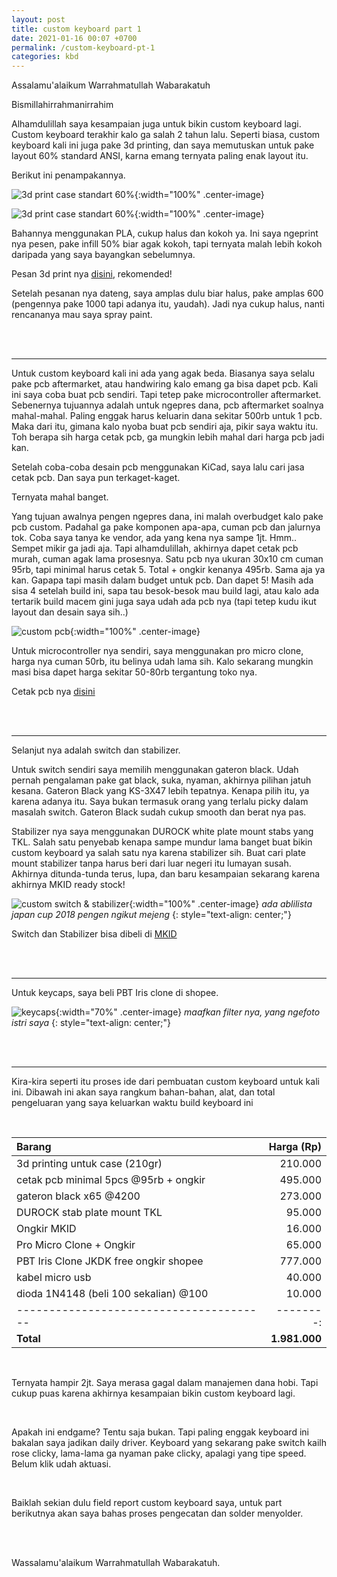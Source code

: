 ```yaml
---
layout: post
title: custom keyboard part 1
date: 2021-01-16 00:07 +0700
permalink: /custom-keyboard-pt-1
categories: kbd
---
```

Assalamu'alaikum Warrahmatullah Wabarakatuh

Bismillahirrahmanirrahim

Alhamdulillah saya kesampaian juga untuk bikin custom keyboard lagi. Custom keyboard terakhir kalo ga salah 2 tahun lalu. Seperti biasa, custom keyboard kali ini juga pake 3d printing, dan saya memutuskan untuk pake layout 60% standard ANSI, karna emang ternyata paling enak layout itu.

Berikut ini penampakannya.

![3d print case standart 60%](/assets/img/custom-keyboard-01.jpg){:width="100%" .center-image}

![3d print case standart 60%](/assets/img/custom-keyboard-02.jpg){:width="100%" .center-image}

Bahannya menggunakan PLA, cukup halus dan kokoh ya. Ini saya ngeprint nya pesen, pake infill 50% biar agak kokoh, tapi ternyata malah lebih kokoh daripada yang saya bayangkan sebelumnya.

Pesan 3d print nya [disini][tokped-roboku], rekomended!

[tokped-roboku]:https://www.tokopedia.com/roboku/jasa-cetak-3d-print-pla


Setelah pesanan nya dateng, saya amplas dulu biar halus, pake amplas 600 (pengennya pake 1000 tapi adanya itu, yaudah). Jadi nya cukup halus, nanti rencananya mau saya spray paint.

<br>
<br>

----------------------------------------------------------

Untuk custom keyboard kali ini ada yang agak beda. Biasanya saya selalu pake pcb aftermarket, atau handwiring kalo emang ga bisa dapet pcb. Kali ini saya coba buat pcb sendiri. Tapi tetep pake microcontroller aftermarket. Sebenernya tujuannya adalah untuk ngepres dana, pcb aftermarket soalnya mahal-mahal. Paling enggak harus keluarin dana sekitar 500rb untuk 1 pcb. Maka dari itu, gimana kalo nyoba buat pcb sendiri aja, pikir saya waktu itu. Toh berapa sih harga cetak pcb, ga mungkin lebih mahal dari harga pcb jadi kan.

Setelah coba-coba desain pcb menggunakan KiCad, saya lalu cari jasa cetak pcb. Dan saya pun terkaget-kaget. 

Ternyata mahal banget. 

Yang tujuan awalnya pengen ngepres dana, ini malah overbudget kalo pake pcb custom. Padahal ga pake komponen apa-apa, cuman pcb dan jalurnya tok. Coba saya tanya ke vendor, ada yang kena nya sampe 1jt. Hmm.. Sempet mikir ga jadi aja. Tapi alhamdulillah, akhirnya dapet cetak pcb murah, cuman agak lama prosesnya. Satu pcb nya ukuran 30x10 cm cuman 95rb, tapi minimal harus cetak 5. Total + ongkir kenanya 495rb. Sama aja ya kan. Gapapa tapi masih dalam budget untuk pcb. Dan dapet 5! Masih ada sisa 4 setelah build ini, sapa tau besok-besok mau build lagi, atau kalo ada tertarik build macem gini juga saya udah ada pcb nya (tapi tetep kudu ikut layout dan desain saya sih..)

![custom pcb](/assets/img/custom-pcb-01.jpg){:width="100%" .center-image}

Untuk microcontroller nya sendiri, saya menggunakan pro micro clone, harga nya cuman 50rb, itu belinya udah lama sih. Kalo sekarang mungkin masi bisa dapet harga sekitar 50-80rb tergantung toko nya.

Cetak pcb nya [disini][tokped-pcb]

[tokped-pcb]:https://www.tokopedia.com/redpower2006

<br>
<br>

-----------------------------------------------------------------

Selanjut nya adalah switch dan stabilizer.

Untuk switch sendiri saya memilih menggunakan gateron black. Udah pernah pengalaman pake gat black, suka, nyaman, akhirnya pilihan jatuh kesana. Gateron Black yang KS-3X47 lebih tepatnya. Kenapa pilih itu, ya karena adanya itu. Saya bukan termasuk orang yang terlalu picky dalam masalah switch. Gateron Black sudah cukup smooth dan berat nya pas. 

Stabilizer nya saya menggunakan DUROCK white plate mount stabs yang TKL. Salah satu penyebab kenapa sampe mundur lama banget buat bikin custom keyboard ya salah satu nya karena stabilizer sih. Buat cari plate mount stabilizer tanpa harus beri dari luar negeri itu lumayan susah. Akhirnya ditunda-tunda terus, lupa, dan baru kesampaian sekarang karena akhirnya MKID ready stock!

![custom switch & stabilizer](/assets/img/custom-switch-stabs-01.jpg){:width="100%" .center-image}
*ada ablilista japan cup 2018 pengen ngikut mejeng*
{: style="text-align: center;"}


Switch dan Stabilizer bisa dibeli di [MKID][tokped-mkid]

[tokped-mkid]:https://www.tokopedia.com/mechkeyboardsid/etalase/switch-sparepart

<br>
<br>

-------------------------------------------------------------------

Untuk keycaps, saya beli PBT Iris clone di shopee.

![keycaps](/assets/img/custom-keycaps-01.jpg){:width="70%" .center-image}
*maafkan filter nya, yang ngefoto istri saya* 
{: style="text-align: center;"}

<br>
<br>

-------------------------------------------------------------------

Kira-kira seperti itu proses ide dari pembuatan custom keyboard untuk kali ini. Dibawah ini akan saya rangkum bahan-bahan, alat, dan total pengeluaran yang saya keluarkan waktu build keyboard ini

<br>

| Barang                                  | Harga (Rp)|
| :-------------------------------------- | --------: |
| 3d printing untuk case (210gr)          | 210.000   |
| cetak pcb minimal 5pcs @95rb + ongkir   | 495.000   |
| gateron black x65 @4200                 | 273.000   |
| DUROCK stab plate mount TKL             | 95.000    |
| Ongkir MKID                             | 16.000    |
| Pro Micro Clone + Ongkir                | 65.000    |
| PBT Iris Clone JKDK free ongkir shopee  | 777.000   |
| kabel micro usb                         | 40.000    |
| dioda 1N4148 (beli 100 sekalian) @100 &nbsp;&nbsp;&nbsp;&nbsp;&nbsp;&nbsp;&nbsp;&nbsp;&nbsp;  | 10.000    |
| --------------------------------------- | --------: |
| **Total**                               | **1.981.000** |

<br>

Ternyata hampir 2jt. Saya merasa gagal dalam manajemen dana hobi. Tapi cukup puas karena akhirnya kesampaian bikin custom keyboard lagi. 

<br>

Apakah ini endgame? Tentu saja bukan. Tapi paling enggak keyboard ini bakalan saya jadikan daily driver. Keyboard yang sekarang pake switch kailh rose clicky, lama-lama ga nyaman pake clicky, apalagi yang tipe speed. Belum klik udah aktuasi.

<br>

Baiklah sekian dulu field report custom keyboard saya, untuk part berikutnya akan saya bahas proses pengecatan dan solder menyolder.

<br>
<br>

Wassalamu'alaikum Warrahmatullah Wabarakatuh.